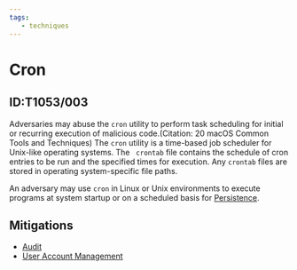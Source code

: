 ```yaml
---
tags:
   - techniques
---
```

# Cron
## ID:T1053/003
Adversaries may abuse the <code>cron</code> utility to perform task scheduling for initial or recurring execution of malicious code.(Citation: 20 macOS Common Tools and Techniques) The <code>cron</code> utility is a time-based job scheduler for Unix-like operating systems.  The <code> crontab</code> file contains the schedule of cron entries to be run and the specified times for execution. Any <code>crontab</code> files are stored in operating system-specific file paths.

An adversary may use <code>cron</code> in Linux or Unix environments to execute programs at system startup or on a scheduled basis for [Persistence](tactics/TA0003). 
## Mitigations
* [Audit](mitigations/M1047)
* [User Account Management](mitigations/M1018)
